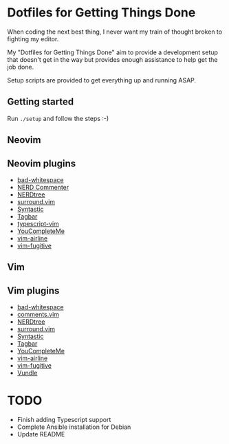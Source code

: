 # Dotfiles for Getting Things Done

When coding the next best thing, I never want my train of thought broken to
fighting my editor.

My "Dotfiles for Getting Things Done" aim to provide a development setup that
doesn't get in the way but provides enough assistance to help get the job
done.

Setup scripts are provided to get everything up and running ASAP.

## Getting started

Run `./setup` and follow the steps :-)

## Neovim

## Neovim plugins

- [bad-whitespace](https://github.com/bitc/vim-bad-whitespace)
- [NERD Commenter](https://github.com/scrooloose/nerdcommenter)
- [NERDtree](https://github.com/scrooloose/nerdtree)
- [surround.vim](https://github.com/tpope/vim-surround)
- [Syntastic](https://github.com/vim-syntastic/syntastic)
- [Tagbar](https://github.com/majutsushi/tagbar)
- [typescript-vim](https://github.com/leafgarland/typescript-vim)
- [YouCompleteMe](https://github.com/Valloric/YouCompleteMe)
- [vim-airline](https://github.com/vim-airline/vim-airline)
- [vim-fugitive](https://github.com/tpope/vim-fugitive)

## Vim

## Vim plugins

- [bad-whitespace](https://github.com/bitc/vim-bad-whitespace)
- [comments.vim](https://github.com/sudar/comments.vim)
- [NERDtree](https://github.com/scrooloose/nerdtree)
- [surround.vim](https://github.com/tpope/vim-surround)
- [Syntastic](https://github.com/vim-syntastic/syntastic)
- [Tagbar](https://github.com/majutsushi/tagbar)
- [YouCompleteMe](https://github.com/Valloric/YouCompleteMe)
- [vim-airline](https://github.com/vim-airline/vim-airline)
- [vim-fugitive](https://github.com/tpope/vim-fugitive)
- [Vundle](https://github.com/VundleVim/Vundle.vim)

# TODO

- Finish adding Typescript support
- Complete Ansible installation for Debian
- Update README
